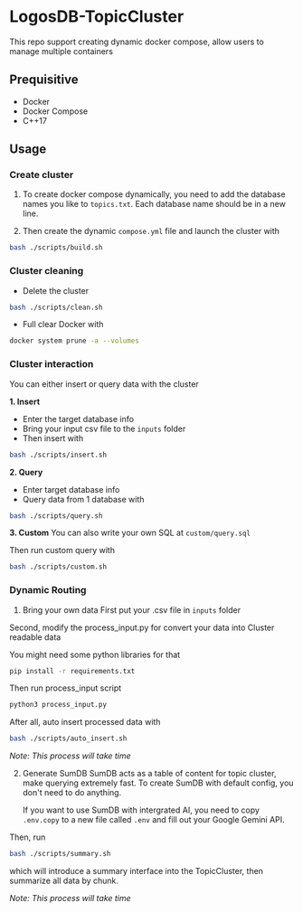 # LogosDB-TopicCluster

This repo support creating dynamic docker compose, allow users to manage multiple containers

## Prequisitive

- Docker
- Docker Compose
- C++17

## Usage

### Create cluster

1. To create docker compose dynamically, you need to add the database names you like to `topics.txt`.
   Each database name should be in a new line.

2. Then create the dynamic `compose.yml` file and launch the cluster with

```bash
bash ./scripts/build.sh
```

### Cluster cleaning
- Delete the cluster

```bash
bash ./scripts/clean.sh
```

- Full clear Docker with
```bash
docker system prune -a --volumes
```

### Cluster interaction

You can either insert or query data with the cluster

**1. Insert**

- Enter the target database info
- Bring your input csv file to the `inputs` folder
- Then insert with

```bash
bash ./scripts/insert.sh
```

**2. Query**

- Enter target database info
- Query data from 1 database with

```bash
bash ./scripts/query.sh
```

**3. Custom**
You can also write your own SQL at `custom/query.sql`

Then run custom query with

```bash
bash ./scripts/custom.sh
```

### Dynamic Routing

1. Bring your own data
First put your .csv file in `inputs` folder

Second, modify the process_input.py for convert your data into Cluster readable data

You might need some python libraries for that

```bash
pip install -r requirements.txt
```
Then run process_input script

```bash
python3 process_input.py
```

After all, auto insert processed data with

```bash
bash ./scripts/auto_insert.sh
```

_Note: This process will take time_

2. Generate SumDB
   SumDB acts as a table of content for topic cluster, make querying extremely fast. 
   To create SumDB with default config, you don't need to do anything.

   If you want to use SumDB with intergrated AI, you need to copy `.env.copy` to a new file called `.env` and fill out your Google Gemini API.


Then, run 
```bash 
bash ./scripts/summary.sh
```

which will introduce a summary interface into the TopicCluster, then summarize all data by chunk.

_Note: This process will take time_

